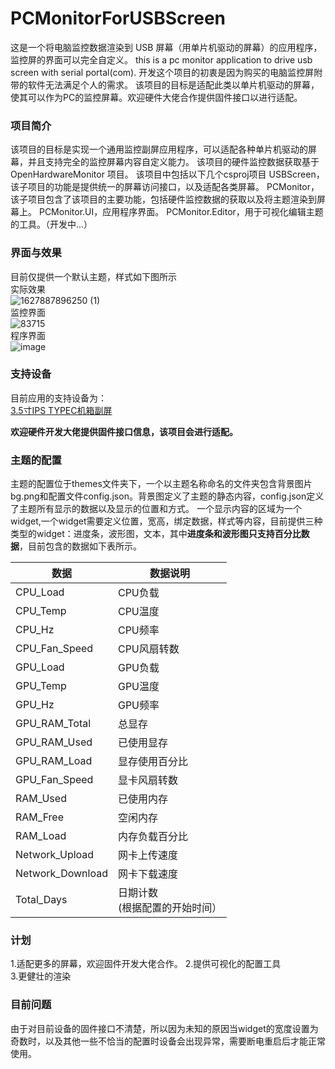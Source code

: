 # PCMonitorForUSBScreen
这是一个将电脑监控数据渲染到 USB 屏幕（用单片机驱动的屏幕）的应用程序，监控屏的界面可以完全自定义。
this is a pc monitor application to drive usb screen with serial portal(com).
开发这个项目的初衷是因为购买的电脑监控屏附带的软件无法满足个人的需求。
该项目的目标是适配此类以单片机驱动的屏幕，使其可以作为PC的监控屏幕。欢迎硬件大佬合作提供固件接口以进行适配。

### 项目简介
该项目的目标是实现一个通用监控副屏应用程序，可以适配各种单片机驱动的屏幕，并且支持完全的监控屏幕内容自定义能力。
该项目的硬件监控数据获取基于 OpenHardwareMonitor 项目。
该项目中包括以下几个csproj项目
USBScreen，该子项目的功能是提供统一的屏幕访问接口，以及适配各类屏幕。
PCMonitor，该子项目包含了该项目的主要功能，包括硬件监控数据的获取以及将主题渲染到屏幕上。
PCMonitor.UI，应用程序界面。
PCMonitor.Editor，用于可视化编辑主题的工具。（开发中...）


### 界面与效果
目前仅提供一个默认主题，样式如下图所示  
实际效果  
![1627887896250 (1)](https://user-images.githubusercontent.com/936437/128889172-e0482213-ce06-4474-a216-d86c750a249b.jpg)  
监控界面  
![83715](https://user-images.githubusercontent.com/936437/127745159-8d2f7d5f-a9fc-40ae-8595-cb7bec2c9854.png)  
程序界面  
![image](https://user-images.githubusercontent.com/936437/129377518-570441e4-479d-449c-904f-d150f5ca595f.png)


### 支持设备

目前应用的支持设备为：  
[3.5寸IPS TYPEC机箱副屏](https://s.click.taobao.com/KWodsju)

**欢迎硬件开发大佬提供固件接口信息，该项目会进行适配。**


### 主题的配置
主题的配置位于themes文件夹下，一个以主题名称命名的文件夹包含背景图片bg.png和配置文件config.json。背景图定义了主题的静态内容，config.json定义了主题所有显示的数据以及显示的位置和方式。
一个显示内容的区域为一个widget,一个widget需要定义位置，宽高，绑定数据，样式等内容，目前提供三种类型的widget：进度条，波形图，文本，其中**进度条和波形图只支持百分比数据**，目前包含的数据如下表所示。


| 数据 | 数据说明 | 
| --- | --- | 
| CPU_Load | CPU负载 | 
| CPU_Temp | CPU温度 | 
| CPU_Hz | CPU频率 | 支持 |
| CPU_Fan_Speed | CPU风扇转数 | 
| GPU_Load | GPU负载 | 
| GPU_Temp | GPU温度 | 
| GPU_Hz | GPU频率 | 支持 | 
| GPU_RAM_Total | 总显存 | 
| GPU_RAM_Used| 已使用显存 | 
| GPU_RAM_Load | 显存使用百分比 | 
| GPU_Fan_Speed | 显卡风扇转数 | 
| RAM_Used | 已使用内存 | 支持 | 
| RAM_Free | 空闲内存 | 支持 | 
| RAM_Load | 内存负载百分比 | 
| Network_Upload | 网卡上传速度 | 
| Network_Download | 网卡下载速度 |
| Total_Days | 日期计数<br>(根据配置的开始时间） | 



### 计划
1.适配更多的屏幕，欢迎固件开发大佬合作。
2.提供可视化的配置工具  
3.更健壮的渲染  

### 目前问题
由于对目前设备的固件接口不清楚，所以因为未知的原因当widget的宽度设置为奇数时，以及其他一些不恰当的配置时设备会出现异常，需要断电重启后才能正常使用。

